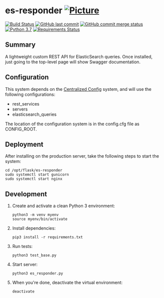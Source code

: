 # es-responder [![Picture](https://raw.github.com/janelia-flyem/janelia-flyem.github.com/master/images/HHMI_Janelia_Color_Alternate_180x40.png)](http://www.janelia.org)

[![Build Status](https://travis-ci.org/JaneliaSciComp/es-responder.svg?branch=master)](https://travis-ci.org/JaneliaSciComp/es-responder)
[![GitHub last commit](https://img.shields.io/github/last-commit/google/skia.svg)](https://github.com/JaneliaSciComp/es-responder)
[![GitHub commit merge status](https://img.shields.io/github/commit-status/badges/shields/master/5d4ab86b1b5ddfb3c4a70a70bd19932c52603b8c.svg)](https://github.com/JaneliaSciComp/es-responder)
[![Python 3.7](https://img.shields.io/badge/python-3.7-blue.svg)](https://www.python.org/downloads/release/python-360/)
[![Requirements Status](https://requires.io/github/JaneliaSciComp/es-responder/requirements.svg?branch=master)](https://requires.io/github/connectome-neuprint/JaneliaSciComp/es-responder/requirements/?branch=master)

## Summary
A lightweight custom REST API for ElasticSearch queries. Once installed, just going to the top-level page will show Swagger documentation.

## Configuration

This system depends on the [Centralized Config](https://github.com/JaneliaSciComp/Centralized_Config) system, and
will use the following configurations:
- rest_services
- servers
- elasticsearch_queries

The location of the configuration system is in the config.cfg file as CONFIG_ROOT.

## Deployment

After installing on the production server, take the following steps to start the system:
```
cd /opt/flask/es-responder
sudo systemctl start gunicorn
sudo systemctl start nginx
```

## Development
1. Create and activate a clean Python 3 environment:
    ```
    python3 -m venv myenv
    source myenv/bin/activate
    ```
1. Install dependencies:

    `pip3 install -r requirements.txt`
1. Run tests:

    `python3 test_base.py`
1. Start server:

    `python3 es_responder.py`
1. When you're done, deactivate the virtual environment:

    `deactivate`
